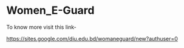 # Women_E-Guard

To know more visit this link-

https://sites.google.com/diu.edu.bd/womaneguard/new?authuser=0
